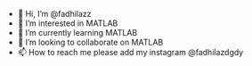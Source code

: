- 👋 Hi, I’m @fadhilazz
- 👀 I’m interested in MATLAB
- 🌱 I’m currently learning MATLAB
- 💞️ I’m looking to collaborate on MATLAB
- 📫 How to reach me please add my instagram @fadhilazdgdy

<!---
fadhilazz/fadhilazz is a ✨ special ✨ repository because its `README.md` (this file) appears on your GitHub profile.
You can click the Preview link to take a look at your changes.
--->

